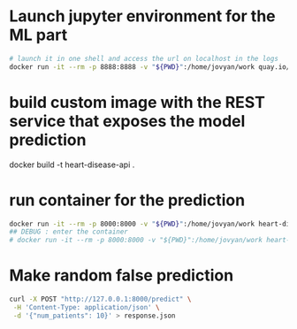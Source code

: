 # Launch jupyter environment for the ML part

```bash
# launch it in one shell and access the url on localhost in the logs
docker run -it --rm -p 8888:8888 -v "${PWD}":/home/jovyan/work quay.io/jupyter/scipy-notebook:2025-01-20
```

# build custom image with the REST service that exposes the model prediction

docker build -t heart-disease-api .

# run container for the prediction

```bash
docker run -it --rm -p 8000:8000 -v "${PWD}":/home/jovyan/work heart-disease-api
## DEBUG : enter the container
# docker run -it --rm -p 8000:8000 -v "${PWD}":/home/jovyan/work heart-disease-api /bin/bash
```

# Make random false prediction

```bash
curl -X POST "http://127.0.0.1:8000/predict" \
 -H 'Content-Type: application/json' \
 -d '{"num_patients": 10}' > response.json
```
